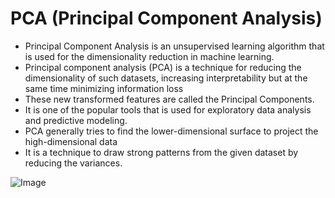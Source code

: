 # PCA (Principal Component Analysis)

- Principal Component Analysis is an unsupervised learning algorithm that is used for the dimensionality reduction in machine learning.
- Principal component analysis (PCA) is a technique for reducing the dimensionality of such datasets, increasing interpretability but at the same time minimizing information loss
- These new transformed features are called the Principal Components. 
- It is one of the popular tools that is used for exploratory data analysis and predictive modeling. 
- PCA generally tries to find the lower-dimensional surface to project the high-dimensional data
- It is a technique to draw strong patterns from the given dataset by reducing the variances.

![Image](https://wiki.math.uwaterloo.ca/statwiki/images/4/4f/PCA_in_Neuroscience.png)

